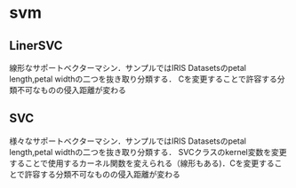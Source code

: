 # svm

## LinerSVC
線形なサポートベクターマシン．サンプルではIRIS Datasetsのpetal length,petal widthの二つを抜き取り分類する．
Cを変更することで許容する分類不可なものの侵入距離が変わる

## SVC
様々なサポートベクターマシン．サンプルではIRIS Datasetsのpetal length,petal widthの二つを抜き取り分類する．
SVCクラスのkernel変数を変更することで使用するカーネル関数を変えられる（線形もある)．Cを変更することで許容する分類不可なものの侵入距離が変わる
